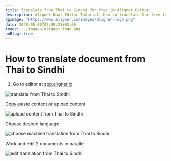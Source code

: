```yaml
---
title: Translate from Thai to Sindhi for free in Aligner Editor
description: Aligner Dual Editor Tutorial. How to translate for free from Thai to Sindhi. Aligner is multilingual document management platform. 
ogImage: "https://www.aligner.io/images/aligner-logo.png"
date: 2020-05-06T07:09:21+03:00
image: ../images/aligner-logo.png
onBlog: true
---
```


# How to translate document from Thai to Sindhi

1. Go to editor at [app.aligner.io](https://app.aligner.io "Aligner App web page")

![translate from Thai to Sindhi](../aligner-blank-editor.png "translate from Thai to Sindhi")

Copy-paste content or upload content

![upload content from Thai to Sindhi](../aligner-uploaded-document.png "upload content from Thai to Sindhi")

Choose desired language

![choose machine translation from Thai to Sindhi](../aligner-language-dropdown.png "choose machine translation from Thai to Sindhi")

Work and edit 2 documents in parallel

![edit translation from Thai to Sindhi](../aligner-double-sitded-editor.png "edit translation from Thai to Sindhi")

